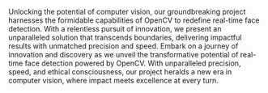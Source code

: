 Unlocking the potential of computer vision, our groundbreaking project harnesses the formidable capabilities of OpenCV to redefine real-time face detection. With a relentless pursuit of innovation, we present an unparalleled solution that transcends boundaries, delivering impactful results with unmatched precision and speed.
Embark on a journey of innovation and discovery as we unveil the transformative potential of real-time face detection powered by OpenCV. With unparalleled precision, speed, and ethical consciousness, our project heralds a new era in computer vision, where impact meets excellence at every turn.
